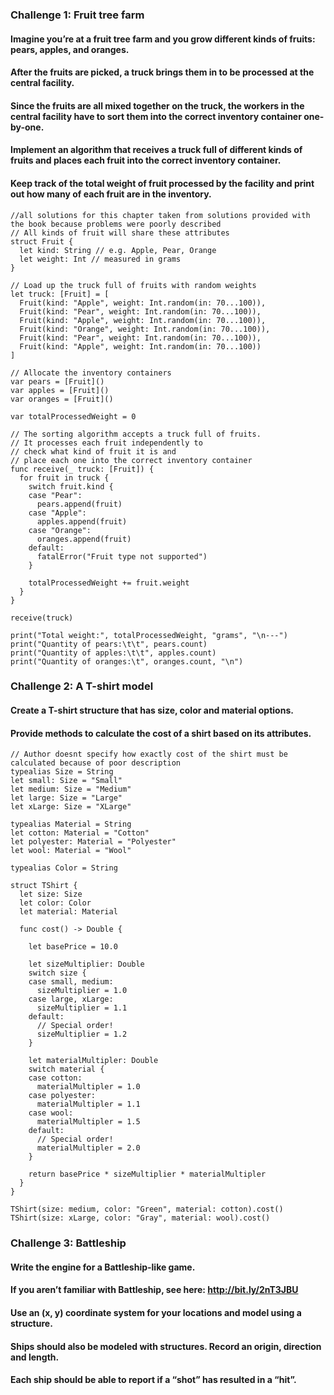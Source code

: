 ### Challenge 1: Fruit tree farm
#### Imagine you’re at a fruit tree farm and you grow different kinds of fruits: pears, apples, and oranges.
#### After the fruits are picked, a truck brings them in to be processed at the central facility.
#### Since the fruits are all mixed together on the truck, the workers in the central facility have to sort them into the correct inventory container one-by-one.
#### Implement an algorithm that receives a truck full of different kinds of fruits and places each fruit into the correct inventory container.
#### Keep track of the total weight of fruit processed by the facility and print out how many of each fruit are in the inventory.
```
//all solutions for this chapter taken from solutions provided with the book because problems were poorly described
// All kinds of fruit will share these attributes
struct Fruit {
  let kind: String // e.g. Apple, Pear, Orange
  let weight: Int // measured in grams
}

// Load up the truck full of fruits with random weights
let truck: [Fruit] = [
  Fruit(kind: "Apple", weight: Int.random(in: 70...100)),
  Fruit(kind: "Pear", weight: Int.random(in: 70...100)),
  Fruit(kind: "Apple", weight: Int.random(in: 70...100)),
  Fruit(kind: "Orange", weight: Int.random(in: 70...100)),
  Fruit(kind: "Pear", weight: Int.random(in: 70...100)),
  Fruit(kind: "Apple", weight: Int.random(in: 70...100))
]

// Allocate the inventory containers
var pears = [Fruit]()
var apples = [Fruit]()
var oranges = [Fruit]()

var totalProcessedWeight = 0

// The sorting algorithm accepts a truck full of fruits.
// It processes each fruit independently to
// check what kind of fruit it is and
// place each one into the correct inventory container
func receive(_ truck: [Fruit]) {
  for fruit in truck {
    switch fruit.kind {
    case "Pear":
      pears.append(fruit)
    case "Apple":
      apples.append(fruit)
    case "Orange":
      oranges.append(fruit)
    default:
      fatalError("Fruit type not supported")
    }
    
    totalProcessedWeight += fruit.weight
  }
}

receive(truck)

print("Total weight:", totalProcessedWeight, "grams", "\n---")
print("Quantity of pears:\t\t", pears.count)
print("Quantity of apples:\t\t", apples.count)
print("Quantity of oranges:\t", oranges.count, "\n")
```
### Challenge 2: A T-shirt model
#### Create a T-shirt structure that has size, color and material options.
#### Provide methods to calculate the cost of a shirt based on its attributes.
```
// Author doesnt specify how exactly cost of the shirt must be calculated because of poor description
typealias Size = String
let small: Size = "Small"
let medium: Size = "Medium"
let large: Size = "Large"
let xLarge: Size = "XLarge"

typealias Material = String
let cotton: Material = "Cotton"
let polyester: Material = "Polyester"
let wool: Material = "Wool"

typealias Color = String

struct TShirt {
  let size: Size
  let color: Color
  let material: Material

  func cost() -> Double {

    let basePrice = 10.0

    let sizeMultiplier: Double
    switch size {
    case small, medium:
      sizeMultiplier = 1.0
    case large, xLarge:
      sizeMultiplier = 1.1
    default:
      // Special order!
      sizeMultiplier = 1.2
    }

    let materialMultipler: Double
    switch material {
    case cotton:
      materialMultipler = 1.0
    case polyester:
      materialMultipler = 1.1
    case wool:
      materialMultipler = 1.5
    default:
      // Special order!
      materialMultipler = 2.0
    }

    return basePrice * sizeMultiplier * materialMultipler
  }
}

TShirt(size: medium, color: "Green", material: cotton).cost()
TShirt(size: xLarge, color: "Gray", material: wool).cost()
```

### Challenge 3: Battleship
#### Write the engine for a Battleship-like game.
#### If you aren’t familiar with Battleship, see here: http://bit.ly/2nT3JBU
#### Use an (x, y) coordinate system for your locations and model using a structure.
#### Ships should also be modeled with structures. Record an origin, direction and length.
#### Each ship should be able to report if a “shot” has resulted in a “hit”.
